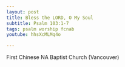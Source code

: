 ```yaml
---
layout: post
title: Bless the LORD, O My Soul
subtitle: Psalm 103:1-7
tags: psalm worship fcnab
youtube: hhsXcMLMq4o

---
```

First Chinese NA Baptist Church (Vancouver)

